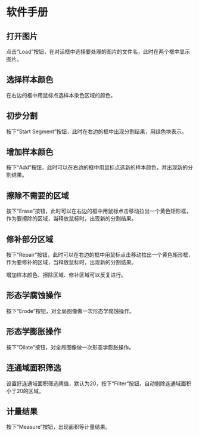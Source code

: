﻿
# 软件手册

## 打开图片

点击“Load”按钮，在对话框中选择要处理的图片的文件名，此时在两个框中显示图片。

## 选择样本颜色

在右边的框中用鼠标点选样本染色区域的颜色。

## 初步分割

按下“Start Segment”按钮，此时在右边的框中出现分割结果，用绿色块表示。

## 增加样本颜色

按下“Add”按钮，此时可以在右边的框中用鼠标点选新的样本颜色，并出现新的分割结果。

## 擦除不需要的区域

按下“Erase”按钮，此时可以在右边的框中用鼠标点击移动拉出一个黄色矩形框，
作为要擦除的区域，当释放鼠标时，出现新的分割结果。

## 修补部分区域

按下“Repair”按钮，此时可以在右边的框中用鼠标点击移动拉出一个黄色矩形框，
作为要修补的区域，当释放鼠标时，出现新的分割结果。

增加样本颜色、擦除区域、修补区域可以反复进行。

## 形态学腐蚀操作

按下“Erode”按钮，对全局图像做一次形态学腐蚀操作。

## 形态学膨胀操作

按下“Dilate”按钮，对全局图像做一次形态学膨胀操作。

## 连通域面积筛选

设置好连通域面积筛选阈值，默认为20，按下“Filter”按钮，自动剔除连通域面积小于20的区域。

## 计量结果 

按下“Measure”按钮，出现面积等计量结果。
